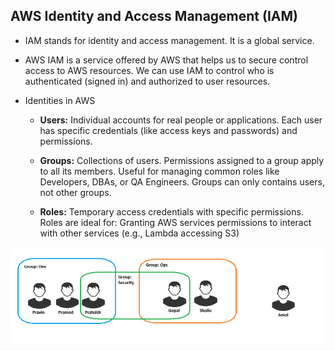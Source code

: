 ## AWS Identity and Access Management (IAM)

-  IAM stands for identity and access management. It is a global service.

- AWS IAM is a service offered by AWS that helps us to secure control access to AWS resources. We can use IAM to control who is authenticated (signed in) and authorized to user resources.

- Identities in AWS

  - **Users:** Individual accounts for real people or applications. Each user has specific credentials (like access keys and passwords) and permissions.

  - **Groups:** Collections of users. Permissions assigned to a group apply to all its members. Useful for managing common roles like Developers, DBAs, or QA Engineers. Groups can only contains users, not other groups.

  - **Roles:** Temporary access credentials with specific permissions. Roles are ideal for: Granting AWS services permissions to interact with other services (e.g., Lambda accessing S3)

![alt text](../png/AWS-IAM.png)

